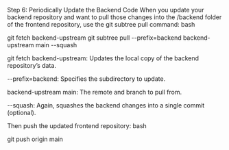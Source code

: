 Step 6: Periodically Update the Backend Code
When you update your backend repository and want to pull those changes into the /backend folder of the frontend repository, use the git subtree pull command:
bash

git fetch backend-upstream
git subtree pull --prefix=backend backend-upstream main --squash

git fetch backend-upstream: Updates the local copy of the backend repository’s data.

--prefix=backend: Specifies the subdirectory to update.

backend-upstream main: The remote and branch to pull from.

--squash: Again, squashes the backend changes into a single commit (optional).

Then push the updated frontend repository:
bash

git push origin main

